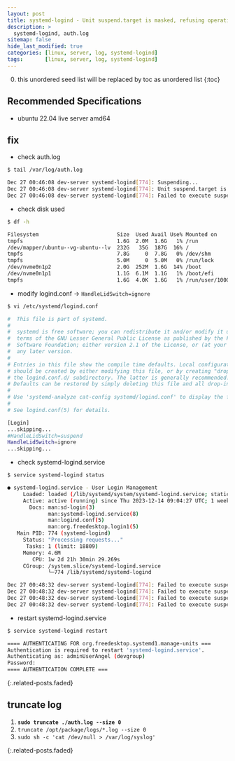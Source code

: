 ```yaml
---
layout: post
title: systemd-logind - Unit suspend.target is masked, refusing operation.
description: >
  systemd-logind, auth.log
sitemap: false
hide_last_modified: true
categories: [linux, server, log, systemd-logind]
tags:       [linux, server, log, systemd-logind]
---
```


0. this unordered seed list will be replaced by toc as unordered list
{:toc}

## Recommended Specifications

- ubuntu 22.04 live server amd64

## fix

- check auth.log

```sh
$ tail /var/log/auth.log

Dec 27 00:46:08 dev-server systemd-logind[774]: Suspending...
Dec 27 00:46:08 dev-server systemd-logind[774]: Unit suspend.target is masked, refusing operation.
Dec 27 00:46:08 dev-server systemd-logind[774]: Failed to execute suspend operation: Permission denied
```

- check disk used

```sh
$ df -h

Filesystem                         Size  Used Avail Use% Mounted on
tmpfs                              1.6G  2.0M  1.6G   1% /run
/dev/mapper/ubuntu--vg-ubuntu--lv  232G   35G  187G  16% /
tmpfs                              7.8G     0  7.8G   0% /dev/shm
tmpfs                              5.0M     0  5.0M   0% /run/lock
/dev/nvme0n1p2                     2.0G  252M  1.6G  14% /boot
/dev/nvme0n1p1                     1.1G  6.1M  1.1G   1% /boot/efi
tmpfs                              1.6G  4.0K  1.6G   1% /run/user/1000
```

- modify logind.conf &rarr; `HandleLidSwitch=ignore`

```sh
$ vi /etc/systemd/logind.conf

#  This file is part of systemd.
#
#  systemd is free software; you can redistribute it and/or modify it under the
#  terms of the GNU Lesser General Public License as published by the Free
#  Software Foundation; either version 2.1 of the License, or (at your option)
#  any later version.
#
# Entries in this file show the compile time defaults. Local configuration
# should be created by either modifying this file, or by creating "drop-ins" in
# the logind.conf.d/ subdirectory. The latter is generally recommended.
# Defaults can be restored by simply deleting this file and all drop-ins.
#
# Use 'systemd-analyze cat-config systemd/logind.conf' to display the full config.
#
# See logind.conf(5) for details.

[Login]
...skipping...
#HandleLidSwitch=suspend
HandleLidSwitch=ignore
...skipping...

```

- check systemd-logind.service

```sh
$ service systemd-logind status

● systemd-logind.service - User Login Management
     Loaded: loaded (/lib/systemd/system/systemd-logind.service; static)
     Active: active (running) since Thu 2023-12-14 09:04:27 UTC; 1 week 5 days ago
       Docs: man:sd-login(3)
             man:systemd-logind.service(8)
             man:logind.conf(5)
             man:org.freedesktop.login1(5)
   Main PID: 774 (systemd-logind)
     Status: "Processing requests..."
      Tasks: 1 (limit: 18809)
     Memory: 4.6M
        CPU: 1w 2d 21h 30min 29.269s
     CGroup: /system.slice/systemd-logind.service
             └─774 /lib/systemd/systemd-logind

Dec 27 00:48:32 dev-server systemd-logind[774]: Failed to execute suspend operation: Permission denied
Dec 27 00:48:32 dev-server systemd-logind[774]: Failed to execute suspend operation: Permission denied
Dec 27 00:48:32 dev-server systemd-logind[774]: Failed to execute suspend operation: Permission denied
Dec 27 00:48:32 dev-server systemd-logind[774]: Failed to execute suspend operation: Permission denied
```

- restart systemd-logind.service

```sh
$ service systemd-logind restart

==== AUTHENTICATING FOR org.freedesktop.systemd1.manage-units ===
Authentication is required to restart 'systemd-logind.service'.
Authenticating as: adminUserAngel (devgroup)
Password:
==== AUTHENTICATION COMPLETE ===
```

{:.related-posts.faded}

## truncate log

1. **`sudo truncate ./auth.log --size 0`**
2. `truncate /opt/package/logs/*.log --size 0`
3. `sudo sh -c 'cat /dev/null > /var/log/syslog'`

{:.related-posts.faded}
